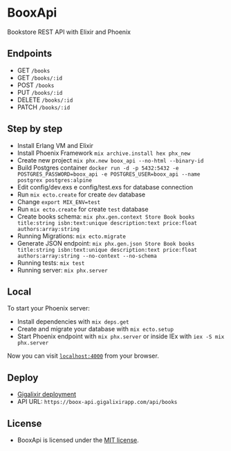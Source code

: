 # BooxApi

Bookstore REST API with Elixir and Phoenix

## Endpoints

  * GET `/books`
  * GET `/books/:id`
  * POST `/books`
  * PUT `/books/:id`
  * DELETE `/books/:id`
  * PATCH `/books/:id`

## Step by step

  * Install Erlang VM and Elixir
  * Install Phoenix Framework `mix archive.install hex phx_new`
  * Create new project `mix phx.new boox_api --no-html --binary-id`
  * Build Postgres container `docker run -d -p 5432:5432 -e POSTGRES_PASSWORD=boox_api -e POSTGRES_USER=boox_api --name postgrex postgres:alpine`
  * Edit config/dev.exs e config/test.exs for database connection
  * Run `mix ecto.create` for create `dev` database
  * Change `export MIX_ENV=test`
  * Run `mix ecto.create` for create `test` database
  * Create books schema: `mix phx.gen.context Store Book books title:string isbn:text:unique description:text price:float authors:array:string`
  * Running Migrations: `mix ecto.migrate`
  * Generate JSON endpoint: `mix phx.gen.json Store Book books title:string isbn:text:unique description:text price:float authors:array:string --no-context --no-schema`
  * Running tests: `mix test`
  * Running server: `mix phx.server`

## Local

To start your Phoenix server:

  * Install dependencies with `mix deps.get`
  * Create and migrate your database with `mix ecto.setup`
  * Start Phoenix endpoint with `mix phx.server` or inside IEx with `iex -S mix phx.server`

Now you can visit [`localhost:4000`](http://localhost:4000) from your browser.

## Deploy

  * [Gigalixir deployment](https://gigalixir.readthedocs.io/en/latest/getting-started-guide.html)
  * API URL: `https://boox-api.gigalixirapp.com/api/books`

## License

  * BooxApi is licensed under the [MIT license](LICENSE).